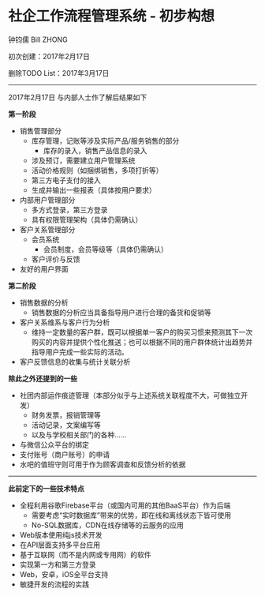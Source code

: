 # 社企工作流程管理系统 - 初步构想

钟钧儒 Bill ZHONG

初次创建：2017年2月17日

删除TODO List：2017年3月17日

---

2017年2月17日 与内部人士作了解后结果如下

**第一阶段**

* 销售管理部分
  * 库存管理，记账等涉及实际产品/服务销售的部分
    * 库存的录入，销售产品信息的录入
  * 涉及预订，需要建立用户管理系统
  * 活动价格规则（如捆绑销售，多项打折等）
  * 第三方电子支付的接入
  * 生成并输出一些报表（具体按用户要求）
* 内部用户管理部分
  * 多方式登录，第三方登录
  * 具有权限管理架构（具体仍需确认）
* 客户关系管理部分
  * 会员系统
    * 会员制度，会员等级等（具体仍需确认）
  * 客户评价与反馈
* 友好的用户界面

**第二阶段**

* 销售数据的分析
  * 销售数据的分析应当具备指导用户进行合理的备货和促销等
* 客户关系维系与客户行为分析
  * 维持一定数量的客户群，既可以根据单一客户的购买习惯来预测其下一次购买的内容并提供个性化推送；也可以根据不同的用户群体统计出趋势并指导用户完成一些实际的活动。
* 客户反馈信息的收集与统计关联分析

**除此之外还提到的一些**

* 社团内部运作痕迹管理（本部分似乎与上述系统关联程度不大，可做独立开发）
  * 财务发票，报销管理等
  * 活动记录，文案编写等
  * 以及与学校相关部门的各种……
* 与微信公众平台的绑定
* 支付账号（商户账号）的申请
* 水吧的值班守则可用于作为顾客调查和反馈分析的依据

---

**此前定下的一些技术特点**

* 全程利用谷歌Firebase平台（或国内可用的其他BaaS平台）作为后端
  * 需要考虑“实时数据库”带来的优势，即在线和离线状态下皆可使用
  * No-SQL数据库，CDN在线存储等的云服务的应用
* Web版本使用纯js技术开发
* 在API层面支持多平台应用
* 基于互联网（而不是内网或专用网）的软件
* 实现第一方和第三方登录
* Web，安卓，iOS全平台支持
* 敏捷开发的流程的实践